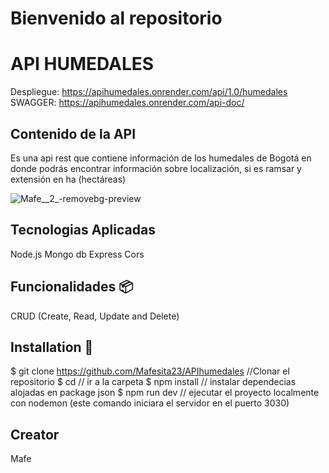# Bienvenido al repositorio
# API HUMEDALES
Despliegue: https://apihumedales.onrender.com/api/1.0/humedales
SWAGGER: https://apihumedales.onrender.com/api-doc/

## Contenido de la API
Es una api rest que contiene información de los humedales de Bogotá en donde podrás encontrar información sobre localización, si es ramsar y extensión en ha (hectáreas)

![Mafe__2_-removebg-preview](https://user-images.githubusercontent.com/116750999/221215158-055f6433-8fdc-44a8-831d-77a3335e53b6.png)

## Tecnologias Aplicadas
Node.js
Mongo db
Express
Cors

## Funcionalidades 📦
CRUD (Create, Read, Update and Delete)
 
## Installation 🔧
$ git clone https://github.com/Mafesita23/APIhumedales //Clonar el repositorio
$ cd // ir a la carpeta
$ npm install // instalar dependecias alojadas en package json
$ npm run dev // ejecutar el proyecto localmente con nodemon (este comando iniciara el servidor en el puerto 3030)

## Creator

Mafe
